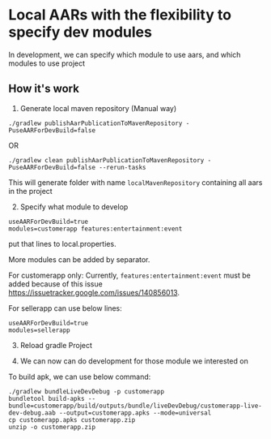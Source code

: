 # Local AARs with the flexibility to specify dev modules

In development, we can specify which module to use aars, and which modules to use project

## How it's work

1. Generate local maven repository (Manual way)
```
./gradlew publishAarPublicationToMavenRepository -PuseAARForDevBuild=false

```
OR
```
./gradlew clean publishAarPublicationToMavenRepository -PuseAARForDevBuild=false --rerun-tasks
```
This will generate folder with name `localMavenRepository` containing all aars in the project

2. Specify what module to develop
```
useAARForDevBuild=true
modules=customerapp features:entertainment:event
```
put that lines to local.properties.

More modules can be added by <space> separator.

For customerapp only:
Currently, `features:entertainment:event` must be added because of this issue https://issuetracker.google.com/issues/140856013.

For sellerapp can use below lines:
```
useAARForDevBuild=true
modules=sellerapp
```

3. Reload gradle Project

4. We can now can do development for those module we interested on

To build apk, we can use below command:
```
./gradlew bundleLiveDevDebug -p customerapp
bundletool build-apks --bundle=customerapp/build/outputs/bundle/liveDevDebug/customerapp-live-dev-debug.aab --output=customerapp.apks --mode=universal
cp customerapp.apks customerapp.zip
unzip -o customerapp.zip
```
